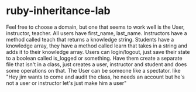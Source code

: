 # ruby-inheritance-lab



Feel free to choose a domain, but one that seems to work well is the User, instructor, teacher. All users have first_name, last_name. Instructors have a method called teach that returns a knowledge string. Students have a knowledge array, they have a method called learn that takes in a string and adds it to their knowledge array. Users can login/logout, just save their state to a boolean called is_logged or something. Have them create a separate file that isn't in a class, just creates a user, instructor and student and does some operations on that. The User can be someone like a spectator. like "Hey jim wants to come and audit the class, he needs an account but he's not a user or instructor let's just make him a user"
